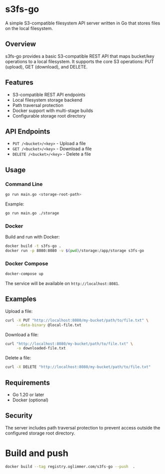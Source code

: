 # s3fs-go

A simple S3-compatible filesystem API server written in Go that stores files on the local filesystem.

## Overview

s3fs-go provides a basic S3-compatible REST API that maps bucket/key operations to a local filesystem. It supports the core S3 operations: PUT (upload), GET (download), and DELETE.

## Features

- S3-compatible REST API endpoints
- Local filesystem storage backend
- Path traversal protection
- Docker support with multi-stage builds
- Configurable storage root directory

## API Endpoints

- `PUT /<bucket>/<key>` - Upload a file
- `GET /<bucket>/<key>` - Download a file  
- `DELETE /<bucket>/<key>` - Delete a file

## Usage

### Command Line

```bash
go run main.go <storage-root-path>
```

Example:
```bash
go run main.go ./storage
```

### Docker

Build and run with Docker:

```bash
docker build -t s3fs-go .
docker run -p 8080:8080 -v $(pwd)/storage:/app/storage s3fs-go
```

### Docker Compose

```bash
docker-compose up
```

The service will be available on `http://localhost:8081`.

## Examples

Upload a file:
```bash
curl -X PUT "http://localhost:8080/my-bucket/path/to/file.txt" \
     --data-binary @local-file.txt
```

Download a file:
```bash
curl "http://localhost:8080/my-bucket/path/to/file.txt" \
     -o downloaded-file.txt
```

Delete a file:
```bash
curl -X DELETE "http://localhost:8080/my-bucket/path/to/file.txt"
```

## Requirements

- Go 1.20 or later
- Docker (optional)

## Security

The server includes path traversal protection to prevent access outside the configured storage root directory.

# Build and push

```bash
docker build --tag registry.oglimmer.com/s3fs-go --push  .
```
